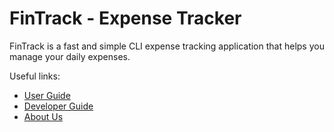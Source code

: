 # FinTrack - Expense Tracker

FinTrack is a fast and simple CLI expense tracking application that helps you manage your daily expenses.

Useful links:
* [User Guide](UserGuide.md)
* [Developer Guide](DeveloperGuide.md)
* [About Us](AboutUs.md)
